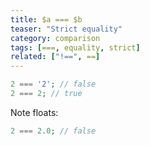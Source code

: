 ```yaml
---
title: $a === $b
teaser: "Strict equality"
category: comparison
tags: [===, equality, strict]
related: ["!==", ==]
---
```


```php
2 === '2'; // false
2 === 2; // true
```

Note floats:

```php
2 === 2.0; // false
```
